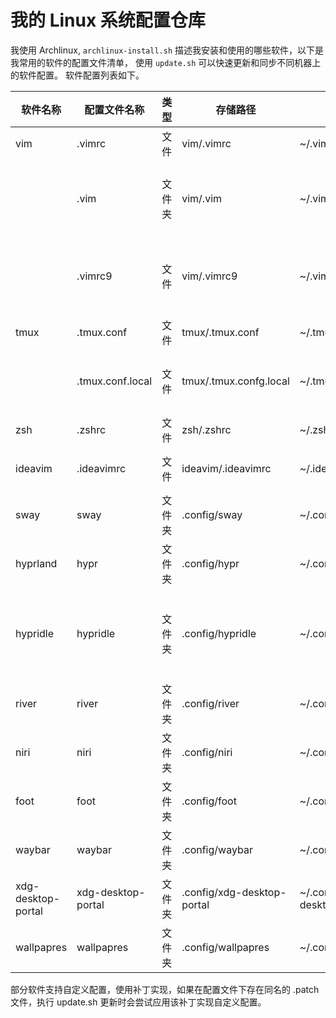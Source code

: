 # 我的 Linux 系统配置仓库

我使用 Archlinux, `archlinux-install.sh` 描述我安装和使用的哪些软件，以下是我常用的软件的配置文件清单，
使用 `update.sh` 可以快速更新和同步不同机器上的软件配置。 软件配置列表如下。

| 软件名称           | 配置文件名称       | 类型   | 存储路径                   | 输出路径                     | 描述                                              |
|--------------------|--------------------|--------|----------------------------|------------------------------|---------------------------------------------------|
| vim                | .vimrc             | 文件   | vim/.vimrc                 | ~/.vimrc                     | vim 主配置文件                                    |
|                    | .vim               | 文件夹 | vim/.vim                   | ~/.vim                       | 用户自定义资源 plug.vim 存储在这里                |
|                    | .vimrc9            | 文件   | vim/.vimrc9                | ~/.vimrc9                    | vim9 特有的配置，为了兼容低版本 Vim               |
| tmux               | .tmux.conf         | 文件   | tmux/.tmux.conf            | ~/.tmux.conf                 | tmux 主配置                                       |
|                    | .tmux.conf.local   | 文件   | tmux/.tmux.confg.local     | ~/.tmux.conf.local           | 用户自定义的 tmux 配置                            |
| zsh                | .zshrc             | 文件   | zsh/.zshrc                 | ~/.zshrc                     | zsh 主配置文件                                    |
| ideavim            | .ideavimrc         | 文件   | ideavim/.ideavimrc         | ~/.ideavimrc                 | JetBrains Ideavim 插件配置                        |
| sway               | sway               | 文件夹 | .config/sway               | ~/.config/sway               | sway 窗口管理器配置                               |
| hyprland           | hypr               | 文件夹 | .config/hypr               | ~/.config/hypr               | hyprland 窗口管理器                               |
| hypridle           | hypridle           | 文件夹 | .config/hypridle           | ~/.config/hypridle           | hyprland 生态空闲管理器，其他窗口管理器也可以复用 |
| river              | river              | 文件夹 | .config/river              | ~/.config/river              | river 窗口管理器                                  |
| niri               | niri               | 文件夹 | .config/niri               | ~/.config/niri               | niri 窗口管理器的配置文件                         |
| foot               | foot               | 文件夹 | .config/foot               | ~/.config/foot               | foot 终端模拟器配置                               |
| waybar             | waybar             | 文件夹 | .config/waybar             | ~/.config/waybar             | sway 状态栏配置                                   |
| xdg-desktop-portal | xdg-desktop-portal | 文件夹 | .config/xdg-desktop-portal | ~/.config/xdg-desktop-portal | 桌面门户接口                                      |
| wallpapres         | wallpapres         | 文件夹 | .config/wallpapres         | ~/.config/wallpapers         | 我的壁纸                                          |

部分软件支持自定义配置，使用补丁实现，如果在配置文件下存在同名的 .patch 文件，执行 update.sh 更新时会尝试应用该补丁实现自定义配置。
